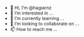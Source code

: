 - 👋 Hi, I’m @hagiarnz
- 👀 I’m interested in ...
- 🌱 I’m currently learning ...
- 💞️ I’m looking to collaborate on ...
- 📫 How to reach me ...

<!---
hagiarnz/hagiarnz is a ✨ special ✨ repository because its `README.md` (this file) appears on your GitHub profile.
You can click the Preview link to take a look at your changes.
--->
